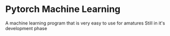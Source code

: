 # Pytorch Machine Learning
 A machine learning program that is very easy to use for amatures 
Still in it's development phase
